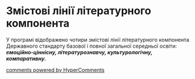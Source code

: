 <div id="hypercomments_widget" class="js-hypercomments-widget invisible"></div>

Змістові лінії літературного компонента
=============================================

У програмі відображено чотири змістові лінії літературного компонента Державного стандарту базової і повної загальної середньої освіти: <b><i>емоційно-ціннісну, літературознавчу, культурологічну, компаративну.</i></b> 

<div class="js-hypercomments-container">
<a href="http://hypercomments.com" class="hc-link" title="comments widget">comments powered by HyperComments</a>
</div>